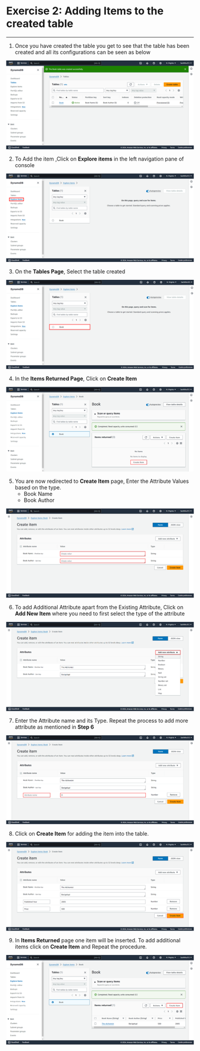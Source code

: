 # **Exercise 2: Adding Items to the created table**
---
1. Once you have created the table you get to see that the table has been created and all its configurations can be seen as below

![](./Screenshots/image9.png)

2. To Add the item ,Click on **Explore items** in the left navigation pane of console

![](./Screenshots/image10.png)

3. On the **Tables Page**, Select the table created

![](./Screenshots/image12.png)

4. In the **Items Returned Page**, Click on **Create Item**

![](./Screenshots/image13.png)

5. You are now redirected to **Create Item** page, Enter the Attribute Values based on the type.
    - Book Name
    - Book Author

![](./Screenshots/image14.png)

6. To add Additional Attribute apart from the Existing Attribute, Click on **Add New Item** where you need to first select the type of the attribute

![](./Screenshots/image15.png)

7. Enter the Attribute name and its Type. Repeat the process to add more attribute as mentioned in **Step 6** 

![](./Screenshots/image16.png)

8. Click on **Create Item** for adding the item into the table.

![](./Screenshots/image17.png)

9. In **Items Returned** page one item will be inserted. To add additional items click on **Create Item** and Repeat the procedure.

![](./Screenshots/image18.png)

<validation step="83755d69-12f5-4534-a130-4fa25bbe7549" />
